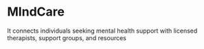 # MIndCare
It connects individuals seeking mental health support with licensed therapists, support groups, and resources
